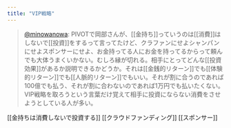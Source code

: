 ```yaml
---
title: "VIP戦略"
---
```


> [@minowanowa](https://twitter.com/minowanowa/status/1688002872607461376): PIVOTで岡部さんが、[[金持ち]]っていうのは[[消費]]はしないで[[投資]]をするって言ってたけど、クラファンにせよシャンパンにせよスポンサーにせよ、お金持ってる人にお金を持ってるからって頼んでも大体うまくいかない。むしろ縁が切れる。相手にとってどんな[[投資効果]]があるか説明できるかどうか。それは[[金銭的リターン]]でも[[体験的リターン]]でも[[人脈的リターン]]でもいい。それが割に合うのであれば100億でも払う、それが割に合わないのであれば1万円でも払いたくない。VIP戦略を取ろうという言葉だけ覚えて相手に投資にならない消費をさせようとしている人が多い。


[[金持ちは消費しないで投資する]]
[[クラウドファンディング]]
[[スポンサー]]
